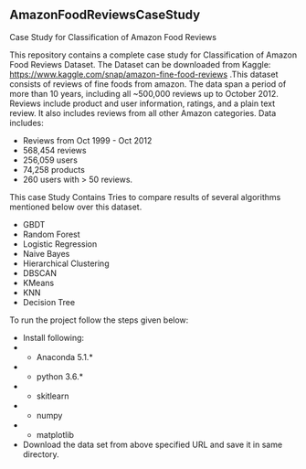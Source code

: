 ## AmazonFoodReviewsCaseStudy
Case Study for Classification of Amazon Food Reviews

This repository contains a complete case study for Classification of Amazon Food Reviews Dataset. The Dataset can be downloaded from Kaggle: https://www.kaggle.com/snap/amazon-fine-food-reviews .This dataset consists of reviews of fine foods from amazon. The data span a period of more than 10 years, including all ~500,000 reviews up to October 2012. Reviews include product and user information, ratings, and a plain text review. It also includes reviews from all other Amazon categories. 
Data includes:
- Reviews from Oct 1999 - Oct 2012
- 568,454 reviews
- 256,059 users
- 74,258 products
- 260 users with > 50 reviews.

This case Study Contains Tries to compare results of several algorithms mentioned below over this dataset.

* GBDT
* Random Forest
* Logistic Regression
* Naive Bayes
* Hierarchical Clustering
* DBSCAN
* KMeans
* KNN
* Decision Tree



To run the project follow the steps given below:
 *  Install following:
  * * Anaconda 5.1.*
  * * python 3.6.*
  * * skitlearn
  * * numpy
  * * matplotlib
 * Download the data set from above specified URL and save it in same directory.
